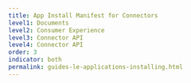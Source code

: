 ```yaml
---
title: App Install Manifest for Connectors
level1: Documents
level2: Consumer Experience
level3: Connector API
level4: Connector API
order: 3
indicator: both
permalink: guides-le-applications-installing.html
---
```

